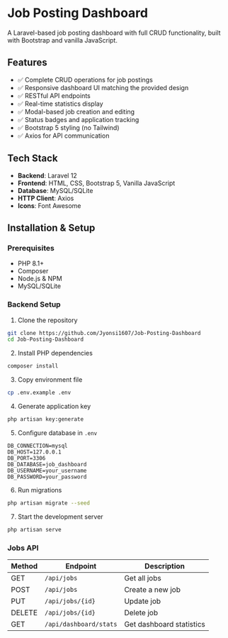 # Job Posting Dashboard

A Laravel-based job posting dashboard with full CRUD functionality, built with Bootstrap and vanilla JavaScript.

## Features

- ✅ Complete CRUD operations for job postings
- ✅ Responsive dashboard UI matching the provided design
- ✅ RESTful API endpoints
- ✅ Real-time statistics display
- ✅ Modal-based job creation and editing
- ✅ Status badges and application tracking
- ✅ Bootstrap 5 styling (no Tailwind)
- ✅ Axios for API communication

## Tech Stack

- **Backend**: Laravel 12
- **Frontend**: HTML, CSS, Bootstrap 5, Vanilla JavaScript
- **Database**: MySQL/SQLite
- **HTTP Client**: Axios
- **Icons**: Font Awesome

## Installation & Setup

### Prerequisites

- PHP 8.1+
- Composer
- Node.js & NPM
- MySQL/SQLite

### Backend Setup

1. Clone the repository
```bash
git clone https://github.com/Jyonsi1607/Job-Posting-Dashboard
cd Job-Posting-Dashboard
```

2. Install PHP dependencies
```bash
composer install
```

3. Copy environment file
```bash
cp .env.example .env
```

4. Generate application key
```bash
php artisan key:generate
```

5. Configure database in `.env`
```env
DB_CONNECTION=mysql
DB_HOST=127.0.0.1
DB_PORT=3306
DB_DATABASE=job_dashboard
DB_USERNAME=your_username
DB_PASSWORD=your_password
```

6. Run migrations
```bash
php artisan migrate --seed
```

7. Start the development server
```bash
php artisan serve
```



### Jobs API

| Method | Endpoint | Description |
|--------|----------|-------------|
| GET | `/api/jobs` | Get all jobs |
| POST | `/api/jobs` | Create a new job |
| PUT | `/api/jobs/{id}` | Update job |
| DELETE | `/api/jobs/{id}` | Delete job |
| GET | `/api/dashboard/stats` | Get dashboard statistics |
